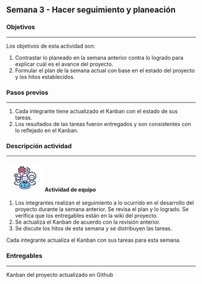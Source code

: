 ## Semana 3 - Hacer seguimiento y planeación


### Objetivos
----
Los objetivos de esta actividad son:

1. Contrastar lo planeado en la semana anterior contra lo logrado para explicar cuál es el avance del proyecto.
2. Formular el plan de la semana actual con base en el estado del proyecto y los hitos establecidos.
   
### Pasos previos
----
1. Cada integrante tiene actualizado el Kanban con el estado de sus tareas. 
2. Los resultados de las tareas fueron entregados y son consistentes con lo reflejado en el Kanban. 

### Descripción actividad
----

#### ![](./../../assets/images/grupo.png) Actividad de equipo

1. Los integrantes realizan el seguimiento a lo ocurrido en el desarrollo del proyecto durante la semana anterior. 
   Se revisa el plan y lo logrado. Se verifica que los entregables están en la wiki del proyecto. 
2. Se actualiza el Kanban de acuerdo con la revisión anterior. 
3. Se discute los hitos de esta semana y se distribuyen las tareas.
   
Cada integrante actualiza el Kanban con sus tareas para esta semana. 

### Entregables
---
Kanban del proyecto actualizado en Github
